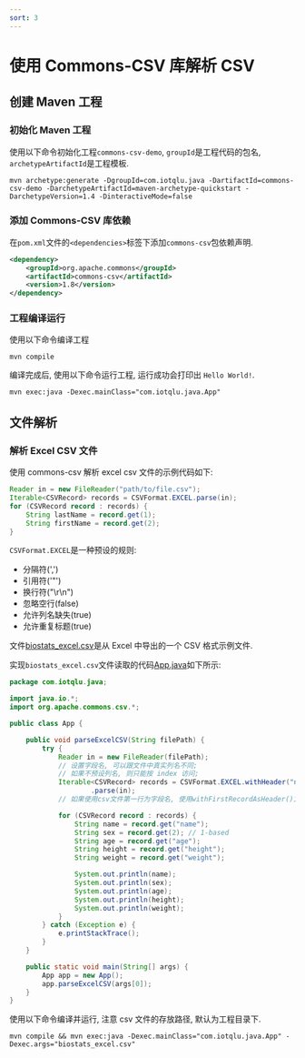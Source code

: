 ```yaml
---
sort: 3
---
```


# 使用 Commons-CSV 库解析 CSV

## 创建 Maven 工程

### 初始化 Maven 工程

使用以下命令初始化工程`commons-csv-demo`, `groupId`是工程代码的包名, `archetypeArtifactId`是工程模板.

```
mvn archetype:generate -DgroupId=com.iotqlu.java -DartifactId=commons-csv-demo -DarchetypeArtifactId=maven-archetype-quickstart -DarchetypeVersion=1.4 -DinteractiveMode=false
```

### 添加 Commons-CSV 库依赖

在`pom.xml`文件的`<dependencies>`标签下添加`commons-csv`包依赖声明.

```xml
<dependency>
    <groupId>org.apache.commons</groupId>
    <artifactId>commons-csv</artifactId>
    <version>1.8</version>
</dependency>
```

### 工程编译运行

使用以下命令编译工程

```
mvn compile
```

编译完成后, 使用以下命令运行工程, 运行成功会打印出 `Hello World!`.

```
mvn exec:java -Dexec.mainClass="com.iotqlu.java.App"
```

## 文件解析

### 解析 Excel CSV 文件

使用 commons-csv 解析 excel csv 文件的示例代码如下:

```java
Reader in = new FileReader("path/to/file.csv");
Iterable<CSVRecord> records = CSVFormat.EXCEL.parse(in);
for (CSVRecord record : records) {
    String lastName = record.get(1);
    String firstName = record.get(2);
}
```

`CSVFormat.EXCEL`是一种预设的规则:

- 分隔符(',')
- 引用符('"')
- 换行符("\r\n")
- 忽略空行(false)
- 允许列名缺失(true)
- 允许重复标题(true)

文件[biostats_excel.csv](../assets/data/biostats_excel.csv)是从 Excel 中导出的一个 CSV 格式示例文件.

实现`biostats_excel.csv`文件读取的代码[App.java]("../assets/project/commons-csv-demo/src/main/java/com/iotqlu/java/App.java")如下所示:

```java
package com.iotqlu.java;

import java.io.*;
import org.apache.commons.csv.*;

public class App {

    public void parseExcelCSV(String filePath) {
        try {
            Reader in = new FileReader(filePath);
            // 设置字段名, 可以跟文件中真实列名不同;
            // 如果不预设列名, 则只能按 index 访问;
            Iterable<CSVRecord> records = CSVFormat.EXCEL.withHeader("name", "sex", "age", "height", "weight")
                    .parse(in);
            // 如果使用csv文件第一行为字段名, 使用withFirstRecordAsHeader()方法.

            for (CSVRecord record : records) {
                String name = record.get("name");
                String sex = record.get(2); // 1-based
                String age = record.get("age");
                String height = record.get("height");
                String weight = record.get("weight");

                System.out.println(name);
                System.out.println(sex);
                System.out.println(age);
                System.out.println(height);
                System.out.println(weight);
            }
        } catch (Exception e) {
            e.printStackTrace();
        }
    }

    public static void main(String[] args) {
        App app = new App();
        app.parseExcelCSV(args[0]);
    }
}

```

使用以下命令编译并运行, 注意 csv 文件的存放路径, 默认为工程目录下.

```shell
mvn compile && mvn exec:java -Dexec.mainClass="com.iotqlu.java.App" -Dexec.args="biostats_excel.csv"
```
